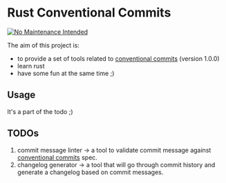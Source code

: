 # Rust Conventional Commits

[![No Maintenance Intended](http://unmaintained.tech/badge.svg)](http://unmaintained.tech/)

The aim of this project is:
- to provide a set of tools related to [conventional commits][1] (version 1.0.0)
- learn rust
- have some fun at the same time ;)

## Usage

It's a part of the todo ;)

## TODOs

1. commit message linter -> a tool to validate commit message against [conventional commits][1] spec.
2. changelog generator -> a tool that will go through commit history and generate a changelog based on commit messages.

[1]: https://www.conventionalcommits.org/en/v1.0.0/
